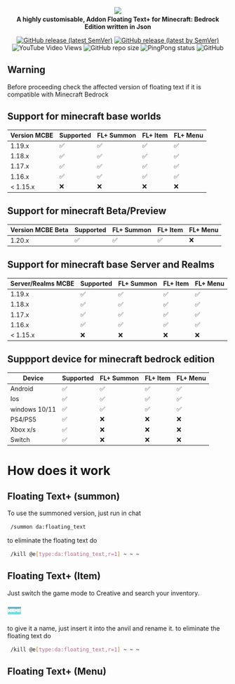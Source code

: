 <p align="center">
     <a href="https://mcpedl.com/floating-text-addon-2/">
		<!--[if IE]>
			<img src="https://github.com/DeathAruban/Lore-Item-MCBE-/blob/main/img/lore_item.png" alt="FLoating Text Logo" title="Floating" loading="eager" />
		<![endif]-->
		<picture>
			<source srcset="https://github.com/DeathAruban/Lore-Item-MCBE-/blob/main/img/lore_item.png" media="(prefers-color-scheme: dark)">
			<img src="https://github.com/DeathAruban/Lore-Item-MCBE-/blob/main/img/lore_item.png" loading="eager" />
		</picture>
	</a><br>
	<b>A highly customisable, Addon Floating Text+ for Minecraft: Bedrock Edition written in Json</b>
</p>

<p align="center">
	<a href="https://github.com/DeathAruban/Floating-Text/releases/latest"><img alt="GitHub release (latest SemVer)" src="https://img.shields.io/github/v/release/DeathAruban/Floating-Text?label=release&sort=semver"></a>
	<a href="https://github.com/DeathAruban/Floating-Text/releases/latest"><img alt="GitHub release (latest by SemVer)" src="https://img.shields.io/github/downloads/DeathAruban/Floating-Text/latest/total?sort=semver"></a>
<img alt="YouTube Video Views" src="https://img.shields.io/youtube/views/-xR-FUy7Jjk?style=social">
<img alt="GitHub repo size" src="https://img.shields.io/github/repo-size/DeathAruban/Floating-Text">
<img alt="PingPong status" src="https://img.shields.io/pingpong/status/sp_7b7ce509b36c47ee9b20d041d018dc0a">
<img alt="GitHub" src="https://img.shields.io/github/license/DeathAruban/Floating-Text">
</p>

## Warning
Before proceeding check the affected version of floating text if it is compatible with Minecraft Bedrock

## Support for minecraft base worlds

| Version MCBE| Supported   | FL+ Summon | FL+ Item | FL+ Menu |
| ------- | ------------------   | ------- | ------- | ------- |  
| 1.19.x   | :white_check_mark:  | :white_check_mark: | :white_check_mark: | :white_check_mark: |   
| 1.18.x   | :white_check_mark:  | :white_check_mark: | :white_check_mark: | :white_check_mark: |   
| 1.17.x   |  :white_check_mark: | :white_check_mark: | :white_check_mark: | :white_check_mark: |   
| 1.16.x   | :white_check_mark:  | :white_check_mark: | :white_check_mark: | :white_check_mark: |   
| < 1.15.x   | :x:               | :x: | :x: | :x: | 

## Support for minecraft Beta/Preview

| Version MCBE Beta| Supported   | FL+ Summon | FL+ Item | FL+ Menu |
| ------- | ------------------   | ------- | ------- | ------- |
| 1.20.x   | :white_check_mark:  | :white_check_mark: | :white_check_mark: | :x: |  

## Support for minecraft base Server and Realms

| Server/Realms MCBE | Supported   | FL+ Summon | FL+ Item | FL+ Menu |
| ------- | ------------------   | ------- | ------- | ------- |    
| 1.19.x   | :white_check_mark:  | :white_check_mark: | :white_check_mark: | :white_check_mark: |   
| 1.18.x   | :white_check_mark:  | :white_check_mark: | :white_check_mark: | :white_check_mark: |   
| 1.17.x   |  :white_check_mark: | :white_check_mark: | :white_check_mark: | :white_check_mark: |   
| 1.16.x   | :white_check_mark:  | :white_check_mark: | :white_check_mark: | :white_check_mark: |   
| < 1.15.x   | :x:               | :x: | :x: | :x: | 

## Suppport device for minecraft bedrock edition

| Device | Supported   | FL+ Summon | FL+ Item | FL+ Menu |
| ------- | ------------------   | ------- | ------- | ------- |    
| Android  | :white_check_mark:  | :white_check_mark: | :white_check_mark: | :white_check_mark: |   
| Ios  | :white_check_mark:  | :white_check_mark: | :white_check_mark: | :white_check_mark: |   
| windows 10/11  |  :white_check_mark: | :white_check_mark: | :white_check_mark: | :white_check_mark: |   
| PS4/PS5  | :white_check_mark: | :x: | :x: | :x: |   
| Xbox x/s   | :white_check_mark: | :x: | :x: | :x: | 
| Switch | :white_check_mark:  | :x: | :x: | :x: | 

# How does it work
## Floating Text+ (summon)
To use the summoned version, just run in chat

```bash
 /summon da:floating_text
```
to eliminate the floating text do
```bash
 /kill @e[type:da:floating_text,r=1] ~ ~ ~
```

## Floating Text+ (Item)

Just switch the game mode to Creative and search your inventory.

<picture>
			<source srcset="https://github.com/DeathAruban/Floating-Text/blob/main/Texture/textures/items/floating_text.png" media="(prefers-color-scheme: dark)">
			<img src="https://github.com/DeathAruban/Floating-Text/blob/main/Texture/textures/items/floating_text.png" loading="eager" />
		</picture>

</p>

to give it a name, just insert it into the anvil and rename it.
</a>
to eliminate the floating text do

```bash
 /kill @e[type:da:floating_text,r=1] ~ ~ ~
```
## Floating Text+ (Menu)
